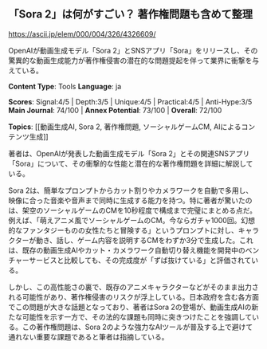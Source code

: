 ## 「Sora 2」は何がすごい？ 著作権問題も含めて整理

https://ascii.jp/elem/000/004/326/4326609/

OpenAIが動画生成モデル「Sora 2」とSNSアプリ「Sora」をリリースし、その驚異的な動画生成能力が著作権侵害の潜在的な問題提起を伴って業界に衝撃を与えている。

**Content Type**: Tools
**Language**: ja

**Scores**: Signal:4/5 | Depth:3/5 | Unique:4/5 | Practical:4/5 | Anti-Hype:3/5
**Main Journal**: 74/100 | **Annex Potential**: 73/100 | **Overall**: 72/100

**Topics**: [[動画生成AI, Sora 2, 著作権問題, ソーシャルゲームCM, AIによるコンテンツ生成]]

著者は、OpenAIが発表した動画生成モデル「Sora 2」とその関連SNSアプリ「Sora」について、その衝撃的な性能と潜在的な著作権問題を詳細に解説している。

Sora 2は、簡単なプロンプトからカット割りやカメラワークを自動で多用し、映像に合った音楽や音声まで同時に生成する能力を持つ。特に著者が驚いたのは、架空のソーシャルゲームのCMを10秒程度で構成まで完璧にまとめる点だ。例えば、「萌えアニメ風でソーシャルゲームのCM。今ならガチャ1000回。幻想的なファンタジーものの女性たちと冒険する」というプロンプトに対し、キャラクターが動き、話し、ゲーム内容を説明するCMをわずか3分で生成した。これは、既存の動画生成AIやカット・カメラワーク自動切り替え機能を開発中のベンチャーサービスと比較しても、その完成度が「ずば抜けている」と評価されている。

しかし、この高性能さの裏で、既存のアニメキャラクターなどがそのまま出力される可能性があり、著作権侵害のリスクが浮上している。日本政府を含む各方面でこの問題が大きな話題となっており、著者はSora 2の登場が、動画生成AIの新たな可能性を示す一方で、その法的な課題も同時に突きつけたことを強調している。この著作権問題は、Sora 2のような強力なAIツールが普及する上で避けて通れない重要な課題であると筆者は指摘している。